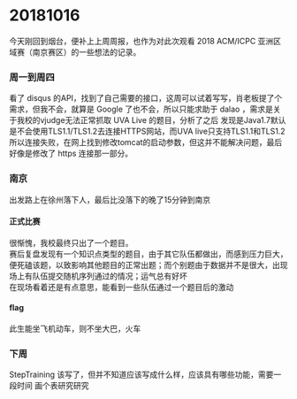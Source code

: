 # 20181016
今天刚回到烟台，便补上上周周报，也作为对此次观看 2018 ACM/ICPC 亚洲区域赛（南京赛区）的一些想法的记录。

### 周一到周四
看了 disqus 的API，找到了自己需要的接口，这周可以试着写写，肖老板提了个需求，但我不会，就算是 Google 了也不会，所以只能求助于 dalao ，需求是关于我校的vjudge无法正常抓取 UVA Live 的题目，分析了之后 发现是Java1.7默认是不会使用TLS1.1/TLS1.2去连接HTTPS网站，而UVA live只支持TLS1.1和TLS1.2所以连接失败，在网上找到修改tomcat的启动参数，但这并不能解决问题，最后好像是修改了 https 连接那一部分。

### 南京
出发路上在徐州落下人，最后比没落下的晚了15分钟到南京  
#### 正式比赛
很惭愧，我校最终只出了一个题目。  
赛后复盘发现有一个知识点类型的题目，由于其它队伍都做出，而感到压力巨大，便死磕该题，以致影响其他题目的正常出题；而个别题由于数据并不是很大，出现场上有队伍提交随机序列通过的情况；运气总有好坏  
在现场看着还是有点意思，能看到一些队伍通过一个题目后的激动  

#### flag  
此生能坐飞机动车，则不坐大巴，火车

### 下周
StepTraining 该写了，但并不知道应该写成什么样，应该具有哪些功能，需要一段时间 画个表研究研究

